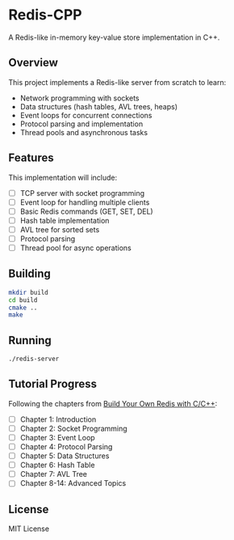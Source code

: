 # Redis-CPP

A Redis-like in-memory key-value store implementation in C++.

## Overview

This project implements a Redis-like server from scratch to learn:
- Network programming with sockets
- Data structures (hash tables, AVL trees, heaps)
- Event loops for concurrent connections
- Protocol parsing and implementation
- Thread pools and asynchronous tasks

## Features

This implementation will include:
- [ ] TCP server with socket programming
- [ ] Event loop for handling multiple clients
- [ ] Basic Redis commands (GET, SET, DEL)
- [ ] Hash table implementation
- [ ] AVL tree for sorted sets
- [ ] Protocol parsing
- [ ] Thread pool for async operations

## Building

```bash
mkdir build
cd build
cmake ..
make
```

## Running

```bash
./redis-server
```

## Tutorial Progress

Following the chapters from [Build Your Own Redis with C/C++](https://build-your-own.org/redis/):

- [ ] Chapter 1: Introduction
- [ ] Chapter 2: Socket Programming
- [ ] Chapter 3: Event Loop
- [ ] Chapter 4: Protocol Parsing
- [ ] Chapter 5: Data Structures
- [ ] Chapter 6: Hash Table
- [ ] Chapter 7: AVL Tree
- [ ] Chapter 8-14: Advanced Topics

## License

MIT License
